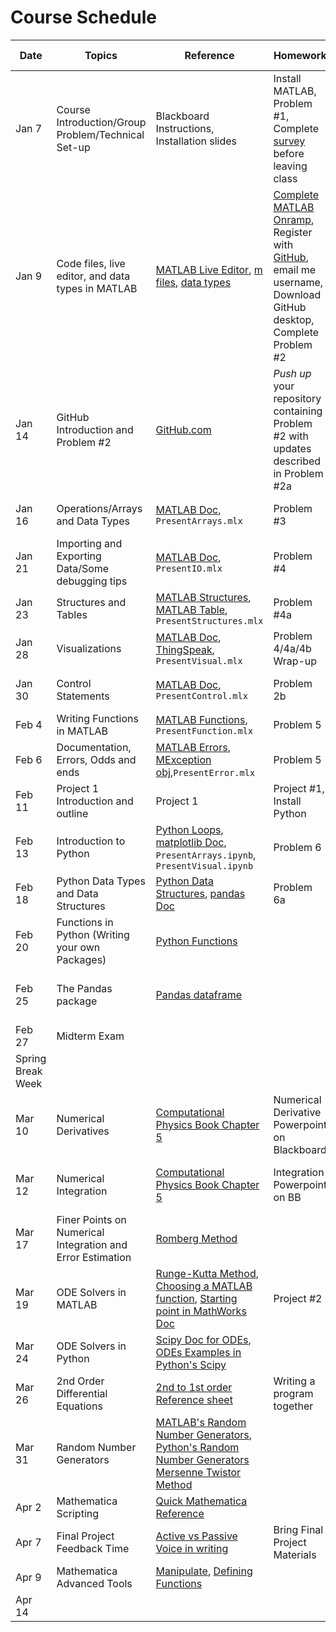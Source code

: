 # Course Schedule

|Date |	Topics | Reference | Homework | By Class time|
|-----| -----|-----|-----|-----|
|Jan 7 | Course Introduction/Group Problem/Technical Set-up | Blackboard Instructions, Installation slides | Install MATLAB, Problem #1, Complete [survey](https://www.surveymonkey.com/r/FN9Z6WM) before leaving class||
|Jan 9 |	Code files, live editor, and data types in MATLAB | [MATLAB Live Editor](https://www.mathworks.com/help/matlab/matlab_prog/format-live-scripts.html), [m files](http://ctms.engin.umich.edu/CTMS/index.php?aux=Extras_Mfile), [data types](https://www.mathworks.com/help/matlab/data-types.html)| [Complete MATLAB Onramp](https://matlabacademy.mathworks.com/), Register with [GitHub](https://github.com), email me username, Download GitHub desktop, Complete Problem #2 |MATLAB should be installed, Problem #1 should be submitted|
|Jan 14	| GitHub Introduction and Problem #2 |	[GitHub.com](https://github.com)	| *Push up* your repository containing Problem #2 with updates described in Problem #2a|GitHub Desktop should be installed, MATLAB Onramp completed and certificate sent|
|Jan 16	| Operations/Arrays and Data Types	| [MATLAB Doc](https://www.mathworks.com/help/matlab/matrices-and-arrays.html), `PresentArrays.mlx`| Problem #3 |Problem #2/2a Finished	|
|Jan 21	| Importing and Exporting Data/Some debugging tips	|[MATLAB Doc](https://www.mathworks.com/help/matlab/data_analysis/importing-and-exporting-data.html), `PresentIO.mlx` | Problem #4 |	Problem #3 Finished |
| Jan 23 |Structures and Tables | [MATLAB Structures](https://www.mathworks.com/help/matlab/matlab_prog/create-a-structure-array.html), [MATLAB Table](https://www.mathworks.com/help/matlab/tables.html), `PresentStructures.mlx` | Problem #4a | |
|Jan 28	| Visualizations		|[MATLAB Doc](https://www.mathworks.com/products/matlab/plot-gallery.html), [ThingSpeak](https://www.mathworks.com/help/thingspeak/index.html?s_tid=CRUX_lftnav), `PresentVisual.mlx`| Problem 4/4a/4b Wrap-up||
|Jan 30 | Control Statements |  [MATLAB Doc](http://www.mathworks.com/help/matlab/), `PresentControl.mlx`| Problem 2b | Problem 4/4a/4b Finished	|	
|Feb 4 |	Writing Functions in MATLAB | [MATLAB Functions](https://www.mathworks.com/help/matlab/ref/function.html), `PresentFunction.mlx` | Problem 5|		|
|Feb 6 | Documentation, Errors, Odds and ends| [MATLAB Errors](https://www.mathworks.com/help/matlab/error-handling.html), [MException obj](https://www.mathworks.com/help/matlab/matlab_prog/capture-information-about-errors.html),`PresentError.mlx`|Problem 5 |Problem 2b finished|
|Feb 11 | Project 1 Introduction and outline | Project 1 | Project #1, Install Python | Problem 5 finished |
|Feb 13 |Introduction to Python | [Python Loops](https://docs.python.org/3/tutorial/controlflow.html), [matplotlib Doc](https://matplotlib.org/users/pyplot_tutorial.html), `PresentArrays.ipynb`, `PresentVisual.ipynb` |Problem 6 | Python Installed|
|Feb 18 | Python Data Types and Data Structures|[Python Data Structures](https://docs.python.org/3/tutorial/datastructures.html), [pandas Doc](http://pandas.pydata.org/pandas-docs/stable/)  | Problem 6a||
|Feb 20|Functions in Python (Writing your own Packages) | [Python Functions](https://www.tutorialspoint.com/python/python_functions.htm)||Problem 6/6a finished|
|Feb 25| The Pandas package|[Pandas dataframe](https://pandas.pydata.org/pandas-docs/stable/reference/api/pandas.DataFrame.html)||Email Final Project Topic |
|Feb 27| Midterm Exam ||||
|Spring Break Week| ||||
|Mar 10 |Numerical Derivatives | [Computational Physics Book Chapter 5](http://www-personal.umich.edu/~mejn/cp/chapters/int.pdf) | Numerical Derivative Powerpoint on Blackboard||
|Mar 12 |Numerical Integration|[Computational Physics Book Chapter 5](http://www-personal.umich.edu/~mejn/cp/chapters/int.pdf)| Integration Powerpoint on BB|Final Project Outline Due|
|Mar 17 | Finer Points on Numerical Integration and Error Estimation |[Romberg Method](https://en.wikipedia.org/wiki/Romberg%27s_method)|	|Project #1 Due|
|Mar 19 |ODE Solvers in MATLAB	| [Runge-Kutta Method](https://en.wikipedia.org/wiki/Runge%E2%80%93Kutta_methods), [Choosing a MATLAB function](https://www.mathworks.com/help/matlab/math/choose-an-ode-solver.html), [Starting point in MathWorks Doc](https://www.mathworks.com/help/matlab/ordinary-differential-equations.html)|Project #2||
|Mar 24 | ODE Solvers	in Python	|[Scipy Doc for ODEs](https://docs.scipy.org/doc/scipy/reference/integrate.html), [ODEs Examples in Python's Scipy](https://apmonitor.com/pdc/index.php/Main/SolveDifferentialEquations)| ||
|Mar 26 | 2nd Order Differential Equations | [2nd to 1st order Reference sheet](https://projects.ncsu.edu/crsc/events/ugw05/slides/root_handout2.pdf)| Writing a program together||
|Mar 31 |Random Number Generators | [MATLAB's Random Number Generators](https://www.mathworks.com/help/matlab/random-number-generation.html), [Python's Random Number Generators](https://machinelearningmastery.com/how-to-generate-random-numbers-in-python) [Mersenne Twistor Method](https://en.wikipedia.org/wiki/Mersenne_Twister)|||
|Apr 2 | Mathematica Scripting	|[Quick Mathematica Reference](http://www.wolfram.com/language/fast-introduction-for-programmers/en/options/)| 		||Final Project First Draft Due|
|Apr 7	| Final Project Feedback Time	|[Active vs Passive Voice in writing](https://www.yourdictionary.com/index.php/pdf/articles/192.activevspassivevoice.pdf) | Bring Final Project Materials||Projet #2 Due|
|Apr 9	|Mathematica Advanced Tools	|[Manipulate](https://reference.wolfram.com/language/tutorial/IntroductionToManipulate.html), [Defining Functions](https://reference.wolfram.com/language/tutorial/DefiningFunctions.html)|||
|Apr 14|  ||||

<!----
| Feb 4 | Functions in Python (Writing your own Packages) |[Python Functions](https://www.tutorialspoint.com/python/python_functions.htm), [matploblib animations](https://matplotlib.org/api/animation_api.html) | |
| Feb 6 | Documentation, Errors, Odds and ends| [MATLAB Errors](https://www.mathworks.com/help/matlab/error-handling.html), [MException obj](https://www.mathworks.com/help/matlab/matlab_prog/capture-information-about-errors.html), [Python Error Handling](https://realpython.com/python-exceptions/)|BB Powerpoint: Good Programming Practices
, [Python Data Structures](https://docs.python.org/3/tutorial/datastructures.html), [Pandas dataframe](https://pandas.pydata.org/pandas-docs/stable/reference/api/pandas.DataFrame.html)	
Feb 13 |Numerical Derivatives | [Computational Physics Book Chapter 5](http://www-personal.umich.edu/~mejn/cp/chapters/int.pdf) | Numerical Derivative Powerpoint on Blackboard
Feb 18 |Numerical Integration		|[Computational Physics Book Chapter 5](http://www-personal.umich.edu/~mejn/cp/chapters/int.pdf)| Integration Powerpoint on BB
Feb 20 | Finer Points on Numerical Integration and Error Estimation |[Romberg Method](https://en.wikipedia.org/wiki/Romberg%27s_method)| Final Project Topic Due by 5pm	
Feb 25 |Work Day		
Feb 27| Midterm		
Spring Break
Mar 10 |ODE Solvers	| [Runge-Kutta Method](https://en.wikipedia.org/wiki/Runge%E2%80%93Kutta_methods), [Choosing a MATLAB function](https://www.mathworks.com/help/matlab/math/choose-an-ode-solver.html), [Starting point in MathWorks Doc](https://www.mathworks.com/help/matlab/ordinary-differential-equations.html)
Mar 12 | ODE Solvers		|[Scipy Doc for ODEs](https://docs.scipy.org/doc/scipy/reference/integrate.html), [ODEs Examples in Python's Scipy](https://apmonitor.com/pdc/index.php/Main/SolveDifferentialEquations)| Final Project Summary Due
Mar 17 | 2nd Order Differential Equations | [2nd to 1st order Reference sheet](https://projects.ncsu.edu/crsc/events/ugw05/slides/root_handout2.pdf)| Writing a program together
Mar 19 |Random Number Generators | [MATLAB's Random Number Generators](https://www.mathworks.com/help/matlab/random-number-generation.html), [Python's Random Number Generators](https://machinelearningmastery.com/how-to-generate-random-numbers-in-python) [Mersenne Twistor Method](https://en.wikipedia.org/wiki/Mersenne_Twister)
Mar 24 | Drawing Random Numbers from distributions |[Distributions in MATLAB](https://www.mathworks.com/help/stats/prob.normaldistribution.random.html)|	Download the MATLAB's Statistics and Machine Learning Toolbox
Mar 26 | Mathematica Scripting	|[Quick Mathematica Reference](http://www.wolfram.com/language/fast-introduction-for-programmers/en/options/)| Final Project First Draft Due		
Mar 31	| Final Project Feedback Time	|[Active vs Passive Voice in writing](https://www.yourdictionary.com/index.php/pdf/articles/192.activevspassivevoice.pdf) | Bring Final Project Materials
Apr 2	|Mathematica Advanced Tools	|[Manipulate](https://reference.wolfram.com/language/tutorial/IntroductionToManipulate.html), [Defining Functions](https://reference.wolfram.com/language/tutorial/DefiningFunctions.html)|
Apr 7	|		
Apr 9	|		
Apr 14 |
[pandas Doc](http://pandas.pydata.org/pandas-docs/stable/)
,
[Python Bitwise Operators](https://wiki.python.org/moin/BitwiseOperators)
[matplotlib Doc](https://matplotlib.org/users/pyplot_tutorial.html) 
BB Powerpoint: Good Programming Practices
